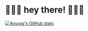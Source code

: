 # 🍓🍓🍓 hey there! 🍓🍓🍓


[![Anurag's GitHub stats](https://github-readme-stats.vercel.app/api?username=umamanicka&theme=rose&title_color=BD1360&text_color=714C41&icon_color=BD1360&show_icons=true&border_color=D3E2CA&bg_color=D3E2CA)](https://github.com/anuraghazra/github-readme-stats)
